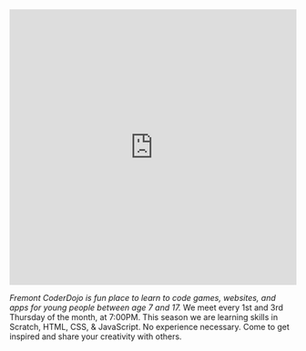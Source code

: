 <div style="width:100%; text-align:left;"><iframe src="https://eventbrite.com/tickets-external?eid=48096518983&ref=etckt" frameborder="0" height="485" width="100%" vspace="0" hspace="0" marginheight="5" marginwidth="5" scrolling="auto" allowtransparency="true"></iframe>
</div>
<p id="info"><em>Fremont CoderDojo is fun place to learn to code games, websites, and apps for young people between age 7 and 17.</em> We meet every 1st and 3rd Thursday of the month, at 7:00PM. This season we are learning skills in Scratch, HTML, CSS, & JavaScript. No experience necessary. Come to get inspired and share your creativity with others.</p>

<br>
<br>
	</div>
</div>